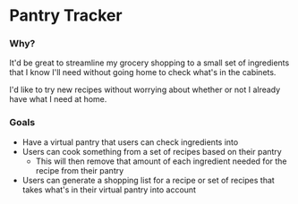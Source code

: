 # Pantry Tracker

### Why?

It'd be great to streamline my grocery shopping to a small set of ingredients that I know I'll need without going home to check what's in the cabinets.

I'd like to try new recipes without worrying about whether or not I already have what I need at home.

### Goals

- Have a virtual pantry that users can check ingredients into
- Users can cook something from a set of recipes based on their pantry
    * This will then remove that amount of each ingredient needed for the recipe from their pantry
- Users can generate a shopping list for a recipe or set of recipes that takes what's in their virtual pantry into account
